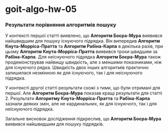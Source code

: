 # goit-algo-hw-05

### Результати порівняння алгоритмів пошуку

У контексті першої статті виявлено, що **Алгоритм Боєра-Мура** виявився найшвидшим для пошуку існуючого підрядка. Він випередив **Алгоритм Кнута-Морріса-Пратта** та **Алгоритм Рабіна-Карпа** в декілька разів, при цьому **Алгоритм Кнута-Морріса-Пратта** виявився трохи швидшим за **Рабіна-Карпа**. Для неіснуючого підрядка **Алгоритм Боєра-Мура** також продемонстрував найвищу швидкість, але з меншими показниками, ніж для існуючого рядка. Швидкість двох інших алгоритмів практично залишилася незмінною як для існуючого, так і для неіснуючого підрядка.

У контексті другої статті результати схожі з тими, що були отримані для першої. Але **Алгоритм Боєра-Мура** показав кращі результати для статті 2. Результати **Алгоритму Кнута-Морріса-Пратта** та **Рабіна-Карпа** зазнали деяких змін, але не кардинальних, як для існуючого, так і для неіснуючого підрядка.

Загальне висновок дослідження підкреслив, що **Алгоритм Боєра-Мура** виявився найшвидшим для пошуку підрядків.

